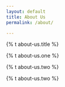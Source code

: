 ```yaml
---
layout: default
title: About Us
permalink: /about/

---
```


<div class="main-about content container-fluid">
    <div class="about-us">
        <div id="video" class="jarallax" automaticResize="false" data-speed="0.5" data-jarallax-video="mp4:/assets/video/Blue B 01.mp4">
            <p class="about-us-title" data-aos="fade-in" data-aos-duration="2000">{% t about-us.title %}</p>
            <p class="about-us-content">{% t about-us.one %}</p>
            <p class="about-us-content">{% t about-us.two %}</p>
            <p id="about-us-last" class="about-us-content">{% t about-us.two %}</p>
        </div>
    </div>
</div>